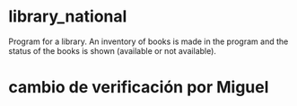 # library_national
Program for a library. An inventory of books is made in the program and the status of the books is shown (available or not available).

# cambio de verificación por Miguel